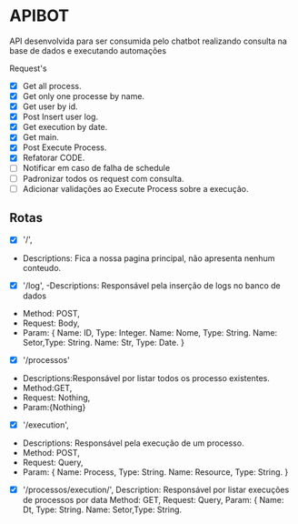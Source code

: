 # APIBOT
API desenvolvida para ser consumida pelo chatbot realizando consulta na base de dados e executando automações

Request's
- [X] Get all process.
- [X] Get only one processe by name.
- [X] Get user by id.
- [X] Post Insert user log.
- [X] Get execution by date.
- [X] Get main.
- [X] Post Execute Process.
- [X] Refatorar CODE.
- [ ] Notificar em caso de falha de schedule
- [ ] Padronizar todos os request com consulta.
- [ ] Adicionar validações ao Execute Process sobre a execução.

## Rotas

- [X] '/', 
- Descriptions: Fica a nossa pagina principal, não apresenta nenhum conteudo.

- [X] '/log', 
-Descriptions: Responsável pela inserção de logs no banco de dados 
- Method: POST,
- Request: Body,
- Param: 
{
Name: ID,   Type: Integer.
Name: Nome, Type: String.
Name: Setor,Type: String.
Name: Str,  Type: Date.
}

- [X] '/processos'
- Descriptions:Responsável por listar todos os processo existentes.
- Method:GET,
- Request: Nothing,
- Param:{Nothing}

- [X] '/execution', 
- Descriptions: Responsável pela execução de um processo.
- Method: POST,
- Request: Query,
- Param: {
Name: Process,   Type: String.
Name: Resource,  Type: String.
}

- [X] '/processos/execution/', 
Description: Responsável por listar execuções de processos por data
Method: GET,
Request: Query,
Param: {
Name: Dt,   Type: String.
Name: Setor,Type: String.